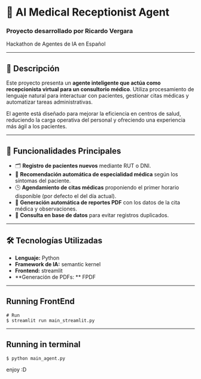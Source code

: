# 🤖 AI Medical Receptionist Agent

### Proyecto desarrollado por **Ricardo Vergara**  
Hackathon de Agentes de IA en Español

---

## 📌 Descripción

Este proyecto presenta un **agente inteligente que actúa como recepcionista virtual para un consultorio médico**. Utiliza procesamiento de lenguaje natural para interactuar con pacientes, gestionar citas médicas y automatizar tareas administrativas.

El agente está diseñado para mejorar la eficiencia en centros de salud, reduciendo la carga operativa del personal y ofreciendo una experiencia más ágil a los pacientes.

---

## 🚀 Funcionalidades Principales

- 🗂️ **Registro de pacientes nuevos** mediante RUT o DNI.
- 🧠 **Recomendación automática de especialidad médica** según los síntomas del paciente.
- 🕒 **Agendamiento de citas médicas** proponiendo el primer horario disponible (por defecto el del día actual).
- 📝 **Generación automática de reportes PDF** con los datos de la cita médica y observaciones.
- 🔎 **Consulta en base de datos** para evitar registros duplicados.

---

## 🛠️ Tecnologías Utilizadas

- **Lenguaje:** Python
- **Framework de IA:** semantic kernel  
- **Frontend:** streamlit   
- **Generación de PDFs: ** FPDF

---

## Running FrontEnd

```shell
# Run 
$ streamlit run main_streamlit.py
```
---

## Running in terminal

```shell
$ python main_agent.py
```

enjoy :D
